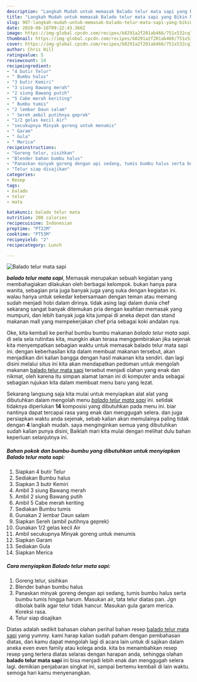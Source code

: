 ```yaml
---
description: "Langkah Mudah untuk memasak Balado telur mata sapi yang Bikin Ngiler"
title: "Langkah Mudah untuk memasak Balado telur mata sapi yang Bikin Ngiler"
slug: 907-langkah-mudah-untuk-memasak-balado-telur-mata-sapi-yang-bikin-ngiler
date: 2020-08-16T09:22:43.366Z
image: https://img-global.cpcdn.com/recipes/b8291a2f201ab466/751x532cq70/balado-telur-mata-sapi-foto-resep-utama.jpg
thumbnail: https://img-global.cpcdn.com/recipes/b8291a2f201ab466/751x532cq70/balado-telur-mata-sapi-foto-resep-utama.jpg
cover: https://img-global.cpcdn.com/recipes/b8291a2f201ab466/751x532cq70/balado-telur-mata-sapi-foto-resep-utama.jpg
author: Chris Hill
ratingvalue: 5
reviewcount: 14
recipeingredient:
- "4 butir Telur"
- " Bumbu halus"
- "3 butir Kemiri"
- "3 siung Bawang merah"
- "2 siung Bawang putih"
- "5 Cabe merah keriting"
- " Bumbu tumis"
- "2 lembar Daun salam"
- " Sereh ambil putihnya geprek"
- "1/2 gelas kecil Air"
- "secukupnya Minyak goreng untuk menumis"
- " Garam"
- " Gula"
- " Merica"
recipeinstructions:
- "Goreng telur, sisihkan"
- "Blender bahan bumbu halus"
- "Panaskan minyak goreng dengan api sedang, tumis bumbu halus serta bumbu tumis hingga harum. Masukan air, tata telur diatas pan. Jgn dibolak balik agar telur tidak hancur. Masukan gula garam merica. Koreksi rasa."
- "Telur siap disajikan"
categories:
- Resep
tags:
- balado
- telur
- mata

katakunci: balado telur mata 
nutrition: 208 calories
recipecuisine: Indonesian
preptime: "PT22M"
cooktime: "PT53M"
recipeyield: "2"
recipecategory: Lunch

---
```



![Balado telur mata sapi](https://img-global.cpcdn.com/recipes/b8291a2f201ab466/751x532cq70/balado-telur-mata-sapi-foto-resep-utama.jpg)

<b><i>balado telur mata sapi</i></b>, Memasak merupakan sebuah kegiatan yang membahagiakan dilakukan oleh berbagai kelompok. bukan hanya para wanita, sebagian pria juga banyak juga yang suka dengan kegiatan ini. walau hanya untuk sekedar kebersamaan dengan teman atau memang sudah menjadi hobi dalam dirinya. tidak asing lagi dalam dunia chef sekarang sangat banyak ditemukan pria dengan keahlian memasak yang mumpuni, dan lebih banyak juga kita jumpai di aneka depot dan stand makanan mall yang mempekerjakan chef pria sebagai koki andalan nya.

Oke, kita kembali ke perihal bumbu bumbu makanan <i>balado telur mata sapi</i>. di sela sela rutinitas kita, mungkin akan terasa menggembirakan jika sejenak kita menyempatkan sebagian waktu untuk memasak balado telur mata sapi ini. dengan keberhasilan kita dalam membuat makanan tersebut, akan menjadikan diri kalian bangga dengan hasil makanan kita sendiri. dan lagi disini melalui situs ini kita akan mendapatkan pedoman untuk mengolah makanan <u>balado telur mata sapi</u> tersebut menjadi olahan yang enak dan nikmat, oleh karena itu simpan alamat laman ini di komputer anda sebagai sebagian rujukan kita dalam membuat menu baru yang lezat.




Sekarang langsung saja kita mulai untuk menyiapkan alat alat yang dibutuhkan dalam mengolah menu <u><i>balado telur mata sapi</i></u> ini. setidak tidaknya diperlukan <b>14</b> komposisi yang dibutuhkan pada menu ini. biar nantinya dapat tercapai rasa yang enak dan menggugah selera. dan juga persiapkan waktu anda sejenak, sebab kalian akan memulainya paling tidak dengan <b>4</b> langkah mudah. saya menginginkan semua yang dibutuhkan sudah kalian punya disini, Baiklah mari kita mulai dengan melihat dulu bahan keperluan selanjutnya ini.

<!--inarticleads1-->

##### Bahan pokok dan bumbu-bumbu yang dibutuhkan untuk menyiapkan Balado telur mata sapi:

1. Siapkan 4 butir Telur
1. Sediakan  Bumbu halus
1. Siapkan 3 butir Kemiri
1. Ambil 3 siung Bawang merah
1. Ambil 2 siung Bawang putih
1. Ambil 5 Cabe merah keriting
1. Sediakan  Bumbu tumis
1. Gunakan 2 lembar Daun salam
1. Siapkan  Sereh (ambil putihnya geprek)
1. Gunakan 1/2 gelas kecil Air
1. Ambil secukupnya Minyak goreng untuk menumis
1. Siapkan  Garam
1. Sediakan  Gula
1. Siapkan  Merica




<!--inarticleads2-->

##### Cara menyiapkan Balado telur mata sapi:

1. Goreng telur, sisihkan
1. Blender bahan bumbu halus
1. Panaskan minyak goreng dengan api sedang, tumis bumbu halus serta bumbu tumis hingga harum. Masukan air, tata telur diatas pan. Jgn dibolak balik agar telur tidak hancur. Masukan gula garam merica. Koreksi rasa.
1. Telur siap disajikan




Diatas adalah sedikit bahasan olahan perihal bahan resep <u>balado telur mata sapi</u> yang yummy. kami harap kalian sudah paham dengan pembahasan diatas, dan kamu dapat mengolah lagi di acara lain untuk di sajikan dalam aneka even even family atau kolega anda. kita bs menambahkan resep resep yang tertera diatas selaras dengan harapan anda, sehingga olahan <b>balado telur mata sapi</b> ini bisa menjadi lebih enak dan menggugah selera lagi. demikian penjabaran singkat ini, sampai bertemu kembali di lain waktu. semoga hari kamu menyenangkan.
